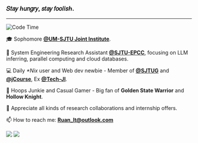 <!-- ![image](https://github.com/Risc-lt/Risc-lt/blob/main/IMG/Programming.png) -->
<!-- <img width=100% src="https://capsule-render.vercel.app/api?type=waving&color=00bfbf&height=120&section=header"/> -->

<h3> 𝑆𝑡𝑎𝑦 ℎ𝑢𝑛𝑔𝑟𝑦, 𝑠𝑡𝑎𝑦 𝑓𝑜𝑜𝑙𝑖𝑠ℎ. </h3>
<!-- <h4> We are not just highly skilled engineers but, first and foremost, humans.</h4> -->

***

<!--START_SECTION:waka-->
![Code Time](http://img.shields.io/badge/Code%20Time-598%20hrs%2039%20mins-blue)


<!--END_SECTION:waka-->

🎓 Sophomore **[@UM-SJTU Joint Institute](https://www.ji.sjtu.edu.cn/)**.

🔭 System Engineering Research Assistant **[@SJTU-EPCC](http://epcc.sjtu.edu.cn/)**, focusing on LLM inferring, parallel computing and cloud databases.

💻 Daily _*Nix_ user and Web dev newbie - Member of **[@SJTUG](https://github.com/sjtug)** and **[@jCourse](https://github.com/SJTU-jCourse)**, Ex **[@Tech-JI](https://github.com/Tech-JI)**.

🏀 Hoops Junkie and Casual Gamer - Big fan of **Golden State Warrior** and **Hollow Knight**.

<!-- 🌏 Strictly **organized on a schedule** and pretty annoyed if any sudden interruption. -->

🌹 Appreciate all kinds of research collaborations and internship offers.

📫 How to reach me: **Ruan_lt@outlook.com**

<div>
  <img align='center' src="https://git-status.ayaka.space/api?username=Risc-lt&count_private=true&show_icons=true&theme=vue-light&hide_title=true"/>
  <img align='center' src="https://github-readme-stats.vercel.app/api/top-langs/?username=Risc-lt&layout=compact&hide=css,html"/>
</div>

<!--
```text
🕑︎ Time Zone: Asia/Shanghai
```
-->

<!--
**Timeline**


![Lines of Code chart](https://raw.githubusercontent.com/Risc-lt/Risc-lt/main/assets/bar_graph.png)
-->

<!-- **Contribution sheet**

![Risc_lt's github activity graph](https://raw.githubusercontent.com/Risc-lt/Risc-lt/output/github-contribution-grid-snake.svg)
-->

<!--   profile-green-animate -->

<!--![](./profile-3d-contrib/profile-night-rainbow.svg) -->

<!-- <img width=100% src="https://capsule-render.vercel.app/api?type=waving&color=00bfbf&height=120&section=footer"/> -->
